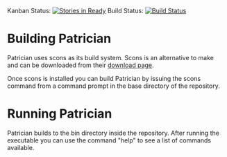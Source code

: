 Kanban Status: [![Stories in Ready](https://badge.waffle.io/tompko/Patrician.png?label=ready&title=Ready)](https://waffle.io/tompko/Patrician)
Build Status: [![Build Status](https://travis-ci.org/tompko/Patrician.svg?branch=master)](https://travis-ci.org/tompko/Patrician)

# Building Patrician #

Patrician uses scons as its build system. Scons is an alternative to make and can be downloaded from their [download page](http://scons.org/download.php).

Once scons is installed you can build Patrician by issuing the scons command from a command prompt in the base directory of the repository.

# Running Patrician #

Patrician builds to the bin directory inside the repository. After running the executable you can use the command "help" to see a list of commands available.

